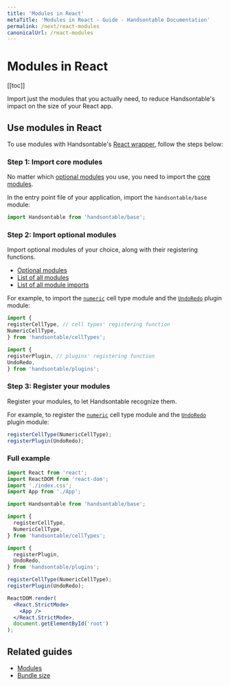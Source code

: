 ```yaml
---
title: 'Modules in React'
metaTitle: 'Modules in React - Guide - Handsontable Documentation'
permalink: /next/react-modules
canonicalUrl: /react-modules
---
```


# Modules in React

[[toc]]

Import just the modules that you actually need, to reduce Handsontable's impact on the size of your React app.

## Use modules in React

To use modules with Handsontable's [React wrapper](@/guides/integrate-with-react/react-installation.md), follow the steps below:

### Step 1: Import core modules

No matter which [optional modules](@/guides/building-and-tooling/modules.md#optional-modules) you use, you need to import the [core modules](@/guides/building-and-tooling/modules.md#core-modules).

In the entry point file of your application, import the `handsontable/base` module:

```jsx
import Handsontable from 'handsontable/base';
```

### Step 2: Import optional modules

Import optional modules of your choice, along with their registering functions.

- [Optional modules](@/guides/building-and-tooling/modules.md#optional-modules)
- [List of all modules](@/guides/building-and-tooling/modules.md#list-of-all-modules)
- [List of all module imports](@/guides/building-and-tooling/modules.md#list-of-all-module-imports)

For example, to import the [`numeric`](@/guides/cell-types/numeric-cell-type.md) cell type module and the [`UndoRedo`](@/api/undoRedo.md) plugin module:

```jsx
import {
registerCellType, // cell types' registering function
NumericCellType,
} from 'handsontable/cellTypes';

import {
registerPlugin, // plugins' registering function
UndoRedo,
} from 'handsontable/plugins';
```

### Step 3: Register your modules

Register your modules, to let Handsontable recognize them.

For example, to register the [`numeric`](@/guides/cell-types/numeric-cell-type.md) cell type module and the [`UndoRedo`](@/api/undoRedo.md) plugin module:

```jsx
registerCellType(NumericCellType);
registerPlugin(UndoRedo);
```

### Full example

```jsx
import React from 'react';
import ReactDOM from 'react-dom';
import './index.css';
import App from './App';

import Handsontable from 'handsontable/base';

import {
  registerCellType,
  NumericCellType,
} from 'handsontable/cellTypes';

import {
  registerPlugin,
  UndoRedo,
} from 'handsontable/plugins';

registerCellType(NumericCellType);
registerPlugin(UndoRedo);

ReactDOM.render(
  <React.StrictMode>
    <App />
  </React.StrictMode>,
  document.getElementById('root')
);
```

## Related guides

- [Modules](@/guides/building-and-tooling/modules.md)
- [Bundle size](@/guides/optimization/bundle-size.md)